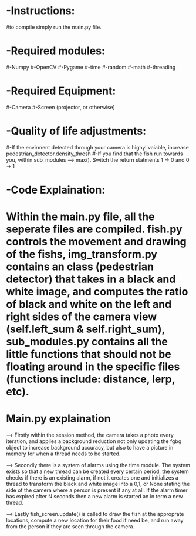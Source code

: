 # -Instructions:
#to compile simply run the main.py file.

# -Required modules:
#-Numpy
#-OpenCV
#-Pygame
#-time
#-random
#-math
#-threading
  
# -Required Equipment:
#-Camera
#-Screen (projector, or otherwise)
  
# -Quality of life adjustments:
#-If the envirment detected through your camera is highyl vaiable, increase pedestrian_detector.density_thresh
#-If you find that the fish run towards you, within sub_modules --> max(). Switch the return statments 1 -> 0 and 0 -> 1

# -Code Explaination:

#   Within the main.py file, all the seperate files are compiled. fish.py controls the movement and drawing of the fishs, img_transform.py contains an class (pedestrian detector) that takes in a black and white image, and computes the ratio of black and white on the left and right sides of the camera view (self.left_sum & self.right_sum), sub_modules.py contains all the little functions that should not be floating around in the specific files (functions include: distance, lerp, etc).

#   Main.py explaination 
--> Firstly within the session method, the camera takes a photo every iteration, and applies a background reduction not only updating the fgbg object to increase background accuracy, but also to have a picture in memory for when a thread needs to be started.

--> Secondly there is a system of alarms using the time module. The system exists so that a new thread can be created every certain period, the system checks if there is an existing alarm, if not it creates one and initializes a thread to transform the black and white image into a 0,1, or None stating the side of the camera where a person is present if any at all. If the alarm timer has expired after N seconds then a new alarm is started an in term a new thread.

--> Lastly fish_screen.update() is called to draw the fish at the approprate locations, compute a new location for their food if need be, and run away from the person if they are seen through the camera.
